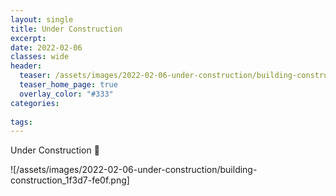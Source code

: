 ```yaml
---
layout: single
title: Under Construction
excerpt: 
date: 2022-02-06
classes: wide
header:
  teaser: /assets/images/2022-02-06-under-construction/building-construction_1f3d7-fe0f.png
  teaser_home_page: true
  overlay_color: "#333"
categories:
 
tags:  
---
```


Under Construction :construction:


![/assets/images/2022-02-06-under-construction/building-construction_1f3d7-fe0f.png]

